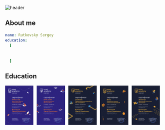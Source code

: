 ![header](https://capsule-render.vercel.app/api?type=waving&color=auto&height=400&text=Hello%20World!&desc=Let's%20get%20acquainted&animation=fadeIn)

## About me
```yaml
name: Rutkovsky Sergey
education: 
  [


  ]
```

## Education

![My education](https://github.com/doctorrsm/doctorrsm/blob/main/img/sertificates.png) 